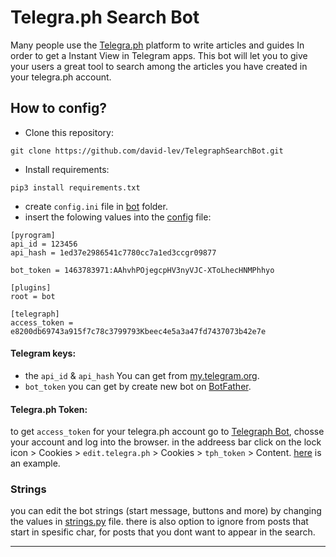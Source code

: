 # Telegra.ph Search Bot

Many people use the [Telegra.ph](https://telegra.ph/) platform to write articles and guides In order to get a Instant View in Telegram apps.
This bot will let you to give your users a great tool to search among the articles you have created in your telegra.ph account.

## How to config?

- Clone this repository:

```
git clone https://github.com/david-lev/TelegraphSearchBot.git
```
- Install requirements:
```
pip3 install requirements.txt
```
- create ``config.ini`` file in [bot](/bot) folder.
- insert the folowing values into the [config](/bot/config.ini) file:
```
[pyrogram]
api_id = 123456
api_hash = 1ed37e2986541c7780cc7a1ed3ccgr09877

bot_token = 1463783971:AAhvhPOjegcpHV3nyVJC-XToLhecHNMPhhyo

[plugins]
root = bot

[telegraph]
access_token = e8200db69743a915f7c78c3799793Kbeec4e5a3a47fd7437073b42e7e
```
#### Telegram keys:
- the ``api_id`` & ``api_hash`` You can get from [my.telegram.org](https://my.telegram.org).
- ``bot_token`` you can get by create new bot on [BotFather](https://t.me/BotFather).
#### Telegra.ph Token:
to get ``access_token`` for your telegra.ph account go to [Telegraph Bot](https://t.me/telegraph), chosse your account and log into the browser.
in the addreess bar click on the lock icon > Cookies > ``edit.telegra.ph`` > Cookies > ``tph_token`` > Content. [here](https://telegra.ph/file/18ded40043d1f7a6a5a80.png) is an example.

### Strings
you can edit the bot strings (start message, buttons and more) by changing the values in [strings.py](bot/strings.py) file. there is also option to ignore from posts that start in spesific char, for posts that you dont want to appear in the search.


---
![]()
